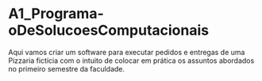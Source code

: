 # A1_Programa-oDeSolucoesComputacionais
Aqui vamos criar um software para executar pedidos e entregas de uma Pizzaria fictícia com o intuito de colocar em prática os assuntos abordados no primeiro semestre da faculdade. 
